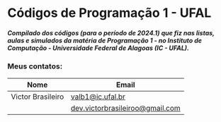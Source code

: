 # Códigos de Programação 1 - UFAL
##### Compilado dos códigos (para o período de 2024.1) que fiz nas listas, aulas e simulados da matéria de Programação 1 - no Instituto de Computação - Universidade Federal de Alagoas (IC - UFAL).
### Meus contatos:
| Nome | Email |
|----------|----------|
| Victor Brasileiro  | valb1@ic.ufal.br   |
|| dev.victorbrasileiroo@gmail.com   |
